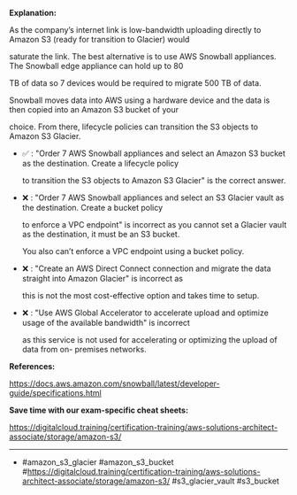 **Explanation:**

As the company’s internet link is low-bandwidth uploading directly to Amazon S3 (ready for transition to Glacier) would

saturate the link. The best alternative is to use AWS Snowball appliances. The Snowball edge appliance can hold up to 80

TB of data so 7 devices would be required to migrate 500 TB of data.

Snowball moves data into AWS using a hardware device and the data is then copied into an Amazon S3 bucket of your

choice. From there, lifecycle policies can transition the S3 objects to Amazon S3 Glacier.

- ✅ :  "Order 7 AWS Snowball appliances and select an Amazon S3 bucket as the destination. Create a lifecycle policy

  to transition the S3 objects to Amazon S3 Glacier" is the correct answer.

- ❌ :  "Order 7 AWS Snowball appliances and select an S3 Glacier vault as the destination. Create a bucket policy

  to enforce a VPC endpoint" is incorrect as you cannot set a Glacier vault as the destination, it must be an S3 bucket.

  You also can’t enforce a VPC endpoint using a bucket policy.

- ❌ :  "Create an AWS Direct Connect connection and migrate the data straight into Amazon Glacier" is incorrect as

  this is not the most cost-effective option and takes time to setup.

- ❌ :  "Use AWS Global Accelerator to accelerate upload and optimize usage of the available bandwidth" is incorrect

  as this service is not used for accelerating or optimizing the upload of data from on- premises networks.

**References:**

<https://docs.aws.amazon.com/snowball/latest/developer-guide/specifications.html>

**Save time with our exam-specific cheat sheets:**

<https://digitalcloud.training/certification-training/aws-solutions-architect-associate/storage/amazon-s3/>

----

- #amazon_s3_glacier #amazon_s3_bucket #<https://digitalcloud.training/certification-training/aws-solutions-architect-associate/storage/amazon-s3/> #s3_glacier_vault #s3_bucket
